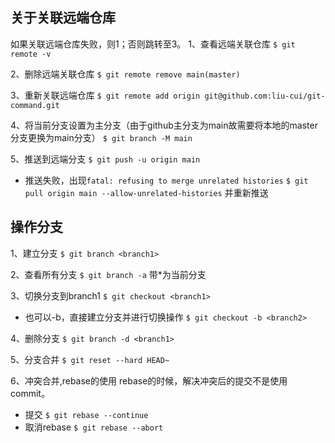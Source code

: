 ## 关于关联远端仓库
如果关联远端仓库失败，则1；否则跳转至3。
1、查看远端关联仓库
`$ git remote -v`

2、删除远端关联仓库
`$ git remote remove main(master)`

3、重新关联远端仓库
`$ git remote add origin git@github.com:liu-cui/git-command.git`

4、将当前分支设置为主分支（由于github主分支为main故需要将本地的master分支更换为main分支）
`$ git branch -M main`

5、推送到远端分支
`$ git push -u origin main`
- 推送失败，出现`fatal: refusing to merge unrelated histories`
`$ git pull origin main --allow-unrelated-histories`
并重新推送

## 操作分支
1、建立分支
`$ git branch <branch1>`

2、查看所有分支
`$ git branch -a` 带*为当前分支

3、切换分支到branch1
`$ git checkout <branch1>`
- 也可以-b，直接建立分支并进行切换操作
`$ git checkout -b <branch2>`

4、删除分支
`$ git branch -d <branch1>`

5、分支合并
`$ git reset --hard HEAD~`

6、冲突合并,rebase的使用
rebase的时候，解决冲突后的提交不是使用commit。
- 提交
`$ git rebase --continue`
- 取消rebase
`$ git rebase --abort`






